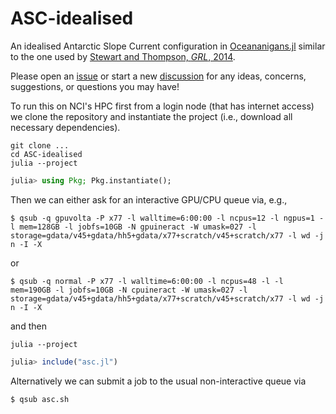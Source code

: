 # ASC-idealised

An idealised Antarctic Slope Current configuration in [Oceananigans.jl](http://github.com/CliMA/Oceananigans.jl) similar to the one used by [Stewart and Thompson, *GRL*, 2014](https://doi.org/10.1002/2014GL062281).

Please open an [issue](https://github.com/navidcy/ASC-idealised/issues) or start a new [discussion](https://github.com/navidcy/ASC-idealised/discussions/17) for any ideas, concerns, suggestions, or questions you may have!

To run this on NCI's HPC first from a login node (that has internet access) we clone the repository and instantiate
the project (i.e., download all necessary dependencies).

```
git clone ...
cd ASC-idealised
julia --project
```

```julia
julia> using Pkg; Pkg.instantiate();
```

Then we can either ask for an interactive GPU/CPU queue via, e.g.,

```
$ qsub -q gpuvolta -P x77 -l walltime=6:00:00 -l ncpus=12 -l ngpus=1 -l mem=128GB -l jobfs=10GB -N gpuineract -W umask=027 -l storage=gdata/v45+gdata/hh5+gdata/x77+scratch/v45+scratch/x77 -l wd -j n -I -X
```

or

```
$ qsub -q normal -P x77 -l walltime=6:00:00 -l ncpus=48 -l -l mem=190GB -l jobfs=10GB -N cpuineract -W umask=027 -l storage=gdata/v45+gdata/hh5+gdata/x77+scratch/v45+scratch/x77 -l wd -j n -I -X
```

and then 

```
julia --project
```

```julia
julia> include("asc.jl")
```

Alternatively we can submit a job to the usual non-interactive queue via

```
$ qsub asc.sh
```
